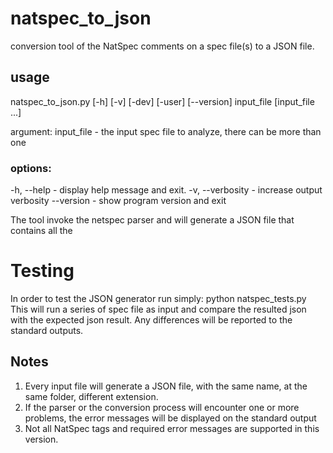 # natspec_to_json
conversion tool of  the NatSpec comments on a spec file(s) to a JSON file.

## usage

natspec_to_json.py [-h] [-v] [-dev] [-user] [--version]
                          input_file [input_file ...]

argument:
input_file      - the input spec file to analyze, there can be more than one
### options:
-h, --help      - display help message and exit.
-v, --verbosity - increase output verbosity
--version       - show program version and exit

The tool invoke the netspec parser and will generate a JSON file that contains all the 

# Testing
In order to test the JSON generator run simply:
    python natspec_tests.py
This will run a series of spec file as input and compare the 
resulted json with the expected json result.
Any differences will be reported to the standard outputs.

## Notes

1. Every input file will generate a JSON file, with the same name, at the same folder, different extension.
2. If the parser or the conversion process will encounter one or more problems, the error messages will be displayed on the standard output
3. Not all NatSpec tags and required error messages are supported in this version.




